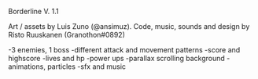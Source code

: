 Borderline V. 1.1

Art / assets by Luis Zuno (@ansimuz).
Code, music, sounds and design by Risto Ruuskanen (Granothon#0892)

-3 enemies, 1 boss
-different attack and movement patterns
-score and highscore
-lives and hp
-power ups
-parallax scrolling background
-animations, particles
-sfx and music

